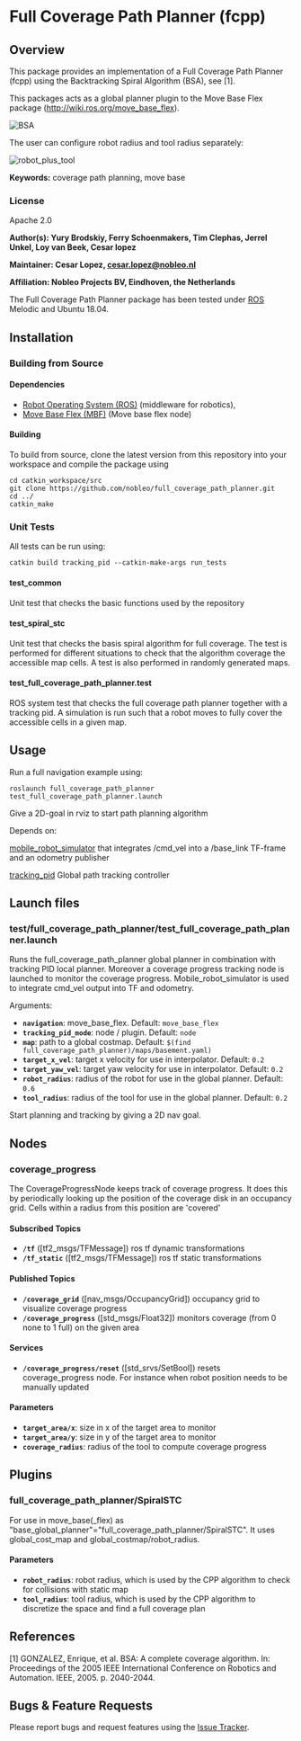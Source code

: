 # Full Coverage Path Planner (fcpp)

## Overview

This package provides an implementation of a Full Coverage Path Planner (fcpp) using the Backtracking Spiral Algorithm (BSA), see [1].

This packages acts as a global planner plugin to the Move Base Flex package (http://wiki.ros.org/move_base_flex).

![BSA](doc/fcpp_robot_0_5m_plus_tool_0_2m.png)

The user can configure robot radius and tool radius separately:

![robot_plus_tool](doc/robot_plus_tool.png)


**Keywords:** coverage path planning, move base

### License

Apache 2.0

**Author(s): Yury Brodskiy, Ferry Schoenmakers, Tim Clephas, Jerrel Unkel, Loy van Beek, Cesar lopez**

**Maintainer:  Cesar Lopez, cesar.lopez@nobleo.nl**

**Affiliation: Nobleo Projects BV, Eindhoven, the Netherlands**

The Full Coverage Path Planner package has been tested under [ROS] Melodic and Ubuntu 18.04.

## Installation


### Building from Source


#### Dependencies

- [Robot Operating System (ROS)](http://wiki.ros.org) (middleware for robotics),
- [Move Base Flex (MBF)](http://wiki.ros.org/move_base_flex) (Move base flex node)


#### Building

To build from source, clone the latest version from this repository into your workspace and compile the package using

    cd catkin_workspace/src
    git clone https://github.com/nobleo/full_coverage_path_planner.git
    cd ../
    catkin_make

### Unit Tests

All tests can be run using:

    catkin build tracking_pid --catkin-make-args run_tests

#### test_common
Unit test that checks the basic functions used by the repository

#### test_spiral_stc
Unit test that checks the basis spiral algorithm for full coverage. The test is performed for different situations to check that the algorithm coverage the accessible map cells. A test is also performed in randomly generated maps.

#### test_full_coverage_path_planner.test
ROS system test that checks the full coverage path planner together with a tracking pid. A simulation is run such that a robot moves to fully cover the accessible cells in a given map.


## Usage

Run a full navigation example using:

    roslaunch full_coverage_path_planner test_full_coverage_path_planner.launch

Give a 2D-goal in rviz to start path planning algorithm

Depends on:

[mobile_robot_simulator](https://github.com/mrath/mobile_robot_simulator.git) that integrates /cmd_vel into a /base_link TF-frame and an odometry publisher

[tracking_pid](https://github.com/nobleo/tracking_pid/) Global path tracking controller


## Launch files

### test/full_coverage_path_planner/test_full_coverage_path_planner.launch

Runs the full_coverage_path_planner global planner in combination with tracking PID local planner.
Moreover a coverage progress tracking node is launched to monitor the coverage progress.
Mobile_robot_simulator is used to integrate cmd_vel output into TF and odometry.

Arguments:

* **`navigation`**: move_base_flex. Default: `move_base_flex`
* **`tracking_pid_mode`**: node / plugin. Default: `node`
* **`map`**: path to a global costmap. Default: `$(find full_coverage_path_planner)/maps/basement.yaml)`
* **`target_x_vel`**: target x velocity for use in interpolator. Default: `0.2`
* **`target_yaw_vel`**: target yaw velocity for use in interpolator. Default: `0.2`
* **`robot_radius`**: radius of the robot for use in the global planner. Default: `0.6`
* **`tool_radius`**: radius of the tool for use in the global planner. Default: `0.2`


Start planning and tracking by giving a 2D nav goal.


## Nodes

### coverage_progress
The CoverageProgressNode keeps track of coverage progress. It does this by periodically looking up the position of the coverage disk in an occupancy grid. Cells within a radius from this position are 'covered'

#### Subscribed Topics

* **`/tf`** ([tf2_msgs/TFMessage])
    ros tf dynamic transformations
* **`/tf_static`** ([tf2_msgs/TFMessage])
    ros tf static transformations
#### Published Topics

* **`/coverage_grid`** ([nav_msgs/OccupancyGrid])
    occupancy grid to visualize coverage progress
* **`/coverage_progress`** ([std_msgs/Float32])
    monitors coverage (from 0 none to 1 full) on the given area

#### Services

* **`/coverage_progress/reset`** ([std_srvs/SetBool])
    resets coverage_progress node. For instance when robot position needs to be manually updated


#### Parameters

* **`target_area/x`**: size in x of the target area to monitor
* **`target_area/y`**: size in y of the target area to monitor
* **`coverage_radius`**: radius of the tool to compute coverage progress


## Plugins
### full_coverage_path_planner/SpiralSTC
For use in move_base(\_flex) as "base_global_planner"="full_coverage_path_planner/SpiralSTC". It uses global_cost_map and global_costmap/robot_radius.

#### Parameters

* **`robot_radius`**: robot radius, which is used by the CPP algorithm to check for collisions with static map
* **`tool_radius`**: tool radius, which is used by the CPP algorithm to discretize the space and find a full coverage plan


## References

[1] GONZALEZ, Enrique, et al. BSA: A complete coverage algorithm. In: Proceedings of the 2005 IEEE International Conference on Robotics and Automation. IEEE, 2005. p. 2040-2044.

## Bugs & Feature Requests

Please report bugs and request features using the [Issue Tracker](https://github.com/nobleo/full_coverage_path_planner/issues).


[ROS]: http://www.ros.org
[rviz]: http://wiki.ros.org/rviz
[MBF]: http://wiki.ros.org/move_base_flex
